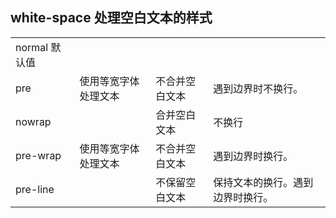 ## white-space 处理空白文本的样式

|               |                      |                |                                  |
| ------------- | -------------------- | -------------- | -------------------------------- |
| normal 默认值 |                      |                |                                  |
| pre           | 使用等宽字体处理文本 | 不合并空白文本 | 遇到边界时不换行。               |
| nowrap        |                      | 合并空白文本   | 不换行                           |
| pre-wrap      | 使用等宽字体处理文本 | 不合并空白文本 | 遇到边界时换行。                 |
| pre-line      |                      | 不保留空白文本 | 保持文本的换行。遇到边界时换行。 |
